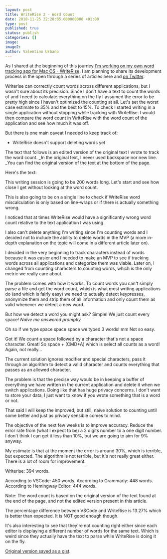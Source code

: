```yaml
---
layout: post
title: WriteRise 2 - Word Count
date: 2018-11-25 22:28:05.000000000 +01:00
type: post
published: true
status: publish
categories: []
image:
image2:
author: Valentino Urbano
---
```


As I shared at the beginning of this journey [I'm working on my own word tracking app for Mac OS - WriteRise][1]. I am planning to share its development process in the open through a series of articles here and [on Twitter][2].

Writerise can correctly count words across different applications, but I wasn't sure about its precision. Since I don`t have a text to count the words of and I need to calculate everything on the fly I assumed the error to be pretty high since I haven't optimized the counting at all. Let's set the worst case estimate to 35% and the best to 15%. To check I started writing in a single application without stopping while tracking with WriteRise. I would then compare the word count in WriteRise with the word count of the application and see how much it was off.

But there is one main caveat I needed to keep track of:

- WriteRise doesn't support deleting words yet

The text that follows is an edited version of the original text I wrote to track the word count. \_In the original text, I never used backspace nor new line. \_You can find the original version of the text at the bottom of the page.

Here's the text:

This writing session is going to be 200 words long. Let's start and see how close I get without looking at the word count.

This is also going to be on a single line to check if WriteRise word miscalculation is only based on line-wraps or if there is actually something wrong.

I noticed that at times WriteRise would have a significantly wrong word count relative to the text application I was using.

I also can't delete anything I'm writing since I'm counting words and I decided not to include the ability to delete words in the MVP (a more in-depth explanation on the topic will come in a different article later on).

I decided in the very beginning to track characters instead of words because it was easier and I needed to make an MVP to see if tracking words across all applications and categorize them was viable. Later on, I changed from counting characters to counting words, which is the only metric we really care about.

The problem comes with how it works. To count words you can't simply parse a file and get the word count, which is what most writing applications do (and which is fairly easy) we need to actually detect keypresses, anonymize them and strip them of all information and only count them as valid whenever we detect a new word.

But how we detect a word you might ask? Simple! We just count every space! _Naïve me answered promptly_

Oh so if we type space space space we typed 3 words! mm Not so easy.

Got it! We count a space followed by a character that's not a space character. Great! So space + (CMD+A) which is select all counts as a word! Again, not really...

The current solution ignores modifier and special characters, pass it through an algorithm to detect a valid character and counts everything that passes as an allowed character.

The problem is that the precise way would be in keeping a buffer of everything we have written in the current application and delete it when we switch applications. Doing like that has huge privacy concerns. I don't want to store your data, I just want to know if you wrote something that is a word or not.

That said I will keep the improved, but still, naïve solution to counting until some better and just as privacy sensible comes to mind.

The objective of the next few weeks is to improve accuracy. Reduce the error rate from (what I expect to be) a 2 digits number to a one digit number. I don't think I can get it less than 10%, but we are going to aim for 9% anyway.

My estimate is that at the moment the error is around 30%, which is terrible, but expected. The algorithm is not terrible, but it's not really great either. There is a lot of room for improvement.

Writerise: 394 words.

According to VSCode: 450 words.
According to Grammarly: 448 words.
According to Hemingway Editor: 444 words.

Note: The word count is based on the original version of the text found at the end of the page, and not the edited version present in this article.

The percentage difference between VSCode and WriteRise is 13.27% which is better than expected. It is NOT good enough though.

It's also interesting to see that they're not counting right either since each editor is displaying a different number of words for the same text. Which is weird since they actually have the text to parse while WriteRise is doing it on the fly.

[Original version saved as a gist][3].

[1]: https://200wordsaday.com/words/writerise-track-your-writing-95bf6e2b8b94bb
[2]: https://twitter.com/valentinourbano
[3]: https://gist.github.com/valeIT/a8724dc4cea3c665bddf22462c28c6f6
